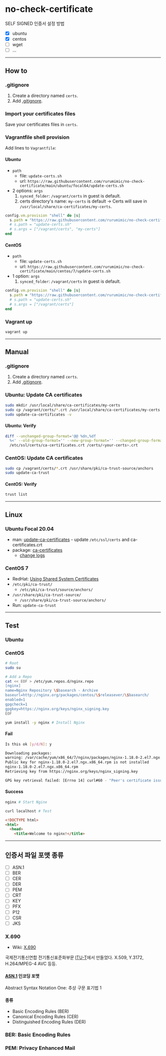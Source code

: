 # no-check-certificate

SELF SIGNED 인증서 설정 방법

- [x] ubuntu
- [x] centos
- [ ] wget
- [ ] ...

---

## How to

### .gitignore

1. Create a directory named `certs`.
1. Add [.gitignore](ubuntu/focal64/certs/.gitignore).

### Import your certificates files

Save your certificates files in `certs`.

### Vagrantfile shell provision

Add lines to `Vagrantfile`:

#### Ubuntu

- `path`
  - file: `update-certs.sh`
  - url: `https://raw.githubusercontent.com/rurumimic/no-check-certificate/main/ubuntu/focal64/update-certs.sh`
- 2 options: `args`
  1. `synced_folder`: `/vagrant/certs` in guest is default.
  1. certs directory's name: `my-certs` is default → Certs will save in `/usr/local/share/ca-certificates/my-certs`.

```ruby
config.vm.provision "shell" do |s|
  s.path = "https://raw.githubusercontent.com/rurumimic/no-check-certificate/main/ubuntu/focal64/update-certs.sh"
  # s.path = "update-certs.sh" 
  # s.args = ["/vagrant/certs", "my-certs"]
end
```

#### CentOS

- `path`
  - file: `update-certs.sh`
  - url: `https://raw.githubusercontent.com/rurumimic/no-check-certificate/main/centos/7/update-certs.sh`
- 1 option: `args`
  1. `synced_folder`: `/vagrant/certs` in guest is default.

```ruby
config.vm.provision "shell" do |s|
  s.path = "https://raw.githubusercontent.com/rurumimic/no-check-certificate/main/centos/7/update-certs.sh"
  # s.path = "update-certs.sh" 
  # s.args = ["/vagrant/certs"]
end
```

### Vagrant up

```bash
vagrant up
```

---

## Manual

### .gitignore

1. Create a directory named `certs`.
1. Add [.gitignore](ubuntu/focal64/certs/.gitignore).

### Ubuntu: Update CA certificates

```bash
sudo mkdir /usr/local/share/ca-certificates/my-certs
sudo cp /vagrant/certs/*.crt /usr/local/share/ca-certificates/my-certs
sudo update-ca-certificates -v
```

#### Ubuntu: Verify

```bash
diff --unchanged-group-format='@@ %dn,%df 
  %<' --old-group-format='' --new-group-format='' --changed-group-format='' \
  /etc/ssl/certs/ca-certificates.crt /certs/<your-certs>.crt
```

### CentOS: Update CA certificates

```bash
sudo cp /vagrant/certs/*.crt /usr/share/pki/ca-trust-source/anchors
sudo update-ca-trust
```

#### CentOS: Verify

```bash
trust list
```

---

## Linux

### Ubuntu Focal 20.04

- man: [update-ca-certificates](http://manpages.ubuntu.com/manpages/focal/man8/update-ca-certificates.8.html) - update `/etc/ssl/certs` and ca-certificates.crt
- package: [ca-certificates](https://packages.ubuntu.com/focal/ca-certificates)
  - [change logs](https://launchpad.net/ubuntu/+source/ca-certificates/+changelog)

### CentOS 7

- RedHat: [Using Shared System Certificates](https://access.redhat.com/documentation/en-us/red_hat_enterprise_linux/7/html/security_guide/sec-shared-system-certificates)
- `/etc/pki/ca-trust/`
  - `/etc/pki/ca-trust/source/anchors/`
- `/usr/share/pki/ca-trust-source/`
  - `/usr/share/pki/ca-trust-source/anchors/`
- Run: `update-ca-trust`

---

## Test

### Ubuntu

### CentOS

```bash
# Root
sudo su

# Add a Repo
cat << EOF > /etc/yum.repos.d/nginx.repo
[nginx]
name=Nginx Repository \$basearch - Archive
baseurl=http://nginx.org/packages/centos/\$releasever/\$basearch/
enabled=1
gpgcheck=1
gpgkey=https://nginx.org/keys/nginx_signing.key
EOF

yum install -y nginx # Install Nginx
```

#### Fail

```bash
Is this ok [y/d/N]: y

Downloading packages:
warning: /var/cache/yum/x86_64/7/nginx/packages/nginx-1.18.0-2.el7.ngx.x86_64.rpm: Header V4 RSA/SHA1 Signature, key ID 7bd9bf62: NOKEY
Public key for nginx-1.18.0-2.el7.ngx.x86_64.rpm is not installed
nginx-1.18.0-2.el7.ngx.x86_64.rpm                                                                     | 769 kB  00:00:02     
Retrieving key from https://nginx.org/keys/nginx_signing.key

GPG key retrieval failed: [Errno 14] curl#60 - "Peer's certificate issuer has been marked as not trusted by the user."
```

#### Success

```bash
nginx # Start Nginx

curl localhost # Test
```

```html
<!DOCTYPE html>
<html>
  <head>
    <title>Welcome to nginx!</title>
```

---

## 인증서 파일 포맷 종류

- [ ] ASN.1
- [ ] BER
- [ ] CER
- [ ] DER
- [ ] PEM
- [ ] CRT
- [ ] KEY
- [ ] PFX
- [ ] P12
- [ ] CSR
- [ ] JKS

### X.690

- Wiki: [X.690](https://en.wikipedia.org/wiki/X.690)

국제전기통신연합 전기통신표준화부문 [ITU-T](https://en.wikipedia.org/wiki/ITU-T)에서 만들었다. X.509, Y.3172, H.264/MPEG-4 AVC 등등.

#### [ASN.1](https://en.wikipedia.org/wiki/ASN.1) 인코딩 포맷

Abstract Syntax Notation One: 추상 구문 표기법 1

#### 종류

- Basic Encoding Rules (BER)
- Canonical Encoding Rules (CER)
- Distinguished Encoding Rules (DER)

### BER: Basic Encoding Rules

### PEM: Privacy Enhanced Mail
